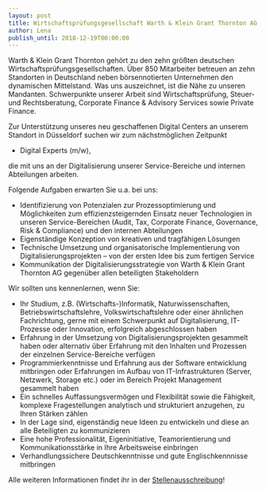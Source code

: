 ```yaml
---
layout: post
title: Wirtschaftsprüfungsgesellschaft Warth & Klein Grant Thornton AG sucht Digital Experts
author: Lena
publish_until: 2018-12-19T00:00:00
---
```


Warth & Klein Grant Thornton gehört zu den zehn größten deutschen Wirtschaftsprüfungsgesellschaften. Über 850 Mitarbeiter
betreuen an zehn Standorten in Deutschland neben börsennotierten Unternehmen den dynamischen Mittelstand. Was uns
auszeichnet, ist die Nähe zu unseren Mandanten. Schwerpunkte unserer Arbeit sind Wirtschaftsprüfung, Steuer- und
Rechtsberatung, Corporate Finance & Advisory Services sowie Private Finance.

Zur Unterstützung unseres neu geschaffenen Digital Centers an unserem Standort in Düsseldorf suchen wir zum nächstmöglichen Zeitpunkt

* Digital Experts (m/w),

die mit uns an der Digitalisierung unserer Service-Bereiche und internen Abteilungen arbeiten.


Folgende Aufgaben erwarten Sie u.a. bei uns:

* Identifizierung von Potenzialen zur Prozessoptimierung und Möglichkeiten zum effizienzsteigernden Einsatz neuer Technologien
  in unseren Service-Bereichen (Audit, Tax, Corporate Finance, Governance, Risk & Compliance)
  und den internen Abteilungen
* Eigenständige Konzeption von kreativen und tragfähigen Lösungen
* Technische Umsetzung und organisatorische Implemen­tierung von Digitalisierungsprojekten – von der ersten Idee bis zum fertigen Service
* Kommunikation der Digitalisierungsstrategie von Warth & Klein Grant Thornton AG gegenüber allen beteiligten Stakeholdern


Wir sollten uns kennenlernen, wenn Sie:

* Ihr Studium, z.B. (Wirtschafts-)Informatik, Natur­wissen­schaften, Betriebswirtschaftslehre, Volkswirtschafts­lehre oder einer ähnlichen Fachrichtung, gerne mit einem Schwerpunkt auf Digitalisierung, IT-Prozesse oder Innovation, erfolgreich abgeschlossen haben
* Erfahrung in der Umsetzung von Digitalisierungsprojekten gesammelt haben oder alternativ über Erfahrung mit den Inhalten und Prozessen der einzelnen Service-Bereiche verfügen
* Programmierkenntnisse und Erfahrung aus der Software­ entwicklung mitbringen oder Erfahrungen im Aufbau von IT-Infrastrukturen (Server, Netzwerk, Storage etc.) oder im Bereich Projekt Management gesammelt haben
* Ein schnelles Auffassungsvermögen und Flexibilität sowie die Fähigkeit, komplexe Fragestellungen analytisch und strukturiert anzugehen, zu Ihren Stärken zählen
* In der Lage sind, eigenständig neue Ideen zu entwickeln und diese an alle Beteiligten zu kommunizieren
* Eine hohe Professionalität, Eigeninitiative, Teamorientierung und Kommunikationsstärke in Ihre Arbeitsweise einbringen
* Verhandlungssichere Deutschkenntnisse und gute Englischkennnisse mitbringen


Alle weiteren Informationen findet ihr in der [Stellenausschreibung](dokumente/ausschreibungen_jobboerse/2017-12-19_wkgt_expert.pdf)!
